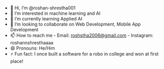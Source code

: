 - 👋 Hi, I’m @roshan-shrestha001
- 👀 I’m interested in machine learning and AI
- 🌱 I’m currently learning Applied AI
- 💞️ I’m looking to collaborate on Web Development, Mobile App Development
- 📫 How to reach me - Email: roshstha2006@gmail.com
                      - Instagram: roshannshresthaaaa
- 😄 Pronouns: He/Him
- ⚡ Fun fact: I once built a software for a robo in college and won at first place!

<!---
roshan-shrestha001/roshan-shrestha001 is a ✨ special ✨ repository because its `README.md` (this file) appears on your GitHub profile.
You can click the Preview link to take a look at your changes.
--->
